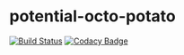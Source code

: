 # potential-octo-potato

[![Build Status](https://travis-ci.org/ristoautio/potential-octo-potato.svg?branch=master)](https://travis-ci.org/ristoautio/potential-octo-potato)
[![Codacy Badge](https://api.codacy.com/project/badge/Grade/a1374136cb1e4b9ebae17a939429bd41)](https://www.codacy.com/app/ristoautio/potential-octo-potato?utm_source=github.com&amp;utm_medium=referral&amp;utm_content=ristoautio/potential-octo-potato&amp;utm_campaign=Badge_Grade)

